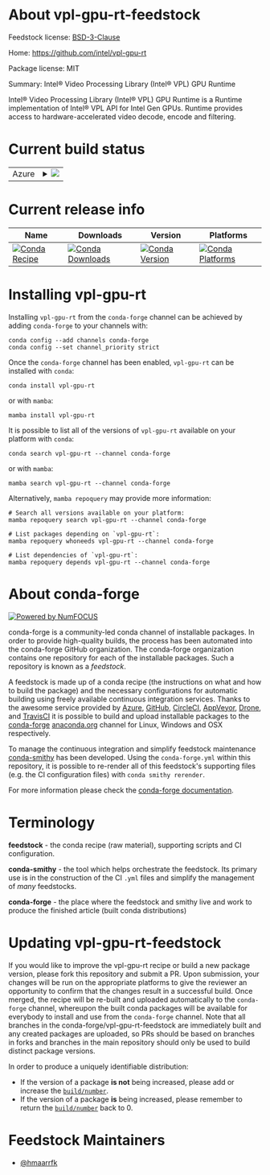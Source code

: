 About vpl-gpu-rt-feedstock
==========================

Feedstock license: [BSD-3-Clause](https://github.com/conda-forge/vpl-gpu-rt-feedstock/blob/main/LICENSE.txt)

Home: https://github.com/intel/vpl-gpu-rt

Package license: MIT

Summary: Intel® Video Processing Library (Intel® VPL) GPU Runtime

Intel® Video Processing Library (Intel® VPL) GPU Runtime is a Runtime
implementation of Intel® VPL API for Intel Gen GPUs. Runtime provides
access to hardware-accelerated video decode, encode and filtering.

Current build status
====================


<table>
    
  <tr>
    <td>Azure</td>
    <td>
      <details>
        <summary>
          <a href="https://dev.azure.com/conda-forge/feedstock-builds/_build/latest?definitionId=26504&branchName=main">
            <img src="https://dev.azure.com/conda-forge/feedstock-builds/_apis/build/status/vpl-gpu-rt-feedstock?branchName=main">
          </a>
        </summary>
        <table>
          <thead><tr><th>Variant</th><th>Status</th></tr></thead>
          <tbody><tr>
              <td>linux_64</td>
              <td>
                <a href="https://dev.azure.com/conda-forge/feedstock-builds/_build/latest?definitionId=26504&branchName=main">
                  <img src="https://dev.azure.com/conda-forge/feedstock-builds/_apis/build/status/vpl-gpu-rt-feedstock?branchName=main&jobName=linux&configuration=linux%20linux_64_" alt="variant">
                </a>
              </td>
            </tr>
          </tbody>
        </table>
      </details>
    </td>
  </tr>
</table>

Current release info
====================

| Name | Downloads | Version | Platforms |
| --- | --- | --- | --- |
| [![Conda Recipe](https://img.shields.io/badge/recipe-vpl--gpu--rt-green.svg)](https://anaconda.org/conda-forge/vpl-gpu-rt) | [![Conda Downloads](https://img.shields.io/conda/dn/conda-forge/vpl-gpu-rt.svg)](https://anaconda.org/conda-forge/vpl-gpu-rt) | [![Conda Version](https://img.shields.io/conda/vn/conda-forge/vpl-gpu-rt.svg)](https://anaconda.org/conda-forge/vpl-gpu-rt) | [![Conda Platforms](https://img.shields.io/conda/pn/conda-forge/vpl-gpu-rt.svg)](https://anaconda.org/conda-forge/vpl-gpu-rt) |

Installing vpl-gpu-rt
=====================

Installing `vpl-gpu-rt` from the `conda-forge` channel can be achieved by adding `conda-forge` to your channels with:

```
conda config --add channels conda-forge
conda config --set channel_priority strict
```

Once the `conda-forge` channel has been enabled, `vpl-gpu-rt` can be installed with `conda`:

```
conda install vpl-gpu-rt
```

or with `mamba`:

```
mamba install vpl-gpu-rt
```

It is possible to list all of the versions of `vpl-gpu-rt` available on your platform with `conda`:

```
conda search vpl-gpu-rt --channel conda-forge
```

or with `mamba`:

```
mamba search vpl-gpu-rt --channel conda-forge
```

Alternatively, `mamba repoquery` may provide more information:

```
# Search all versions available on your platform:
mamba repoquery search vpl-gpu-rt --channel conda-forge

# List packages depending on `vpl-gpu-rt`:
mamba repoquery whoneeds vpl-gpu-rt --channel conda-forge

# List dependencies of `vpl-gpu-rt`:
mamba repoquery depends vpl-gpu-rt --channel conda-forge
```


About conda-forge
=================

[![Powered by
NumFOCUS](https://img.shields.io/badge/powered%20by-NumFOCUS-orange.svg?style=flat&colorA=E1523D&colorB=007D8A)](https://numfocus.org)

conda-forge is a community-led conda channel of installable packages.
In order to provide high-quality builds, the process has been automated into the
conda-forge GitHub organization. The conda-forge organization contains one repository
for each of the installable packages. Such a repository is known as a *feedstock*.

A feedstock is made up of a conda recipe (the instructions on what and how to build
the package) and the necessary configurations for automatic building using freely
available continuous integration services. Thanks to the awesome service provided by
[Azure](https://azure.microsoft.com/en-us/services/devops/), [GitHub](https://github.com/),
[CircleCI](https://circleci.com/), [AppVeyor](https://www.appveyor.com/),
[Drone](https://cloud.drone.io/welcome), and [TravisCI](https://travis-ci.com/)
it is possible to build and upload installable packages to the
[conda-forge](https://anaconda.org/conda-forge) [anaconda.org](https://anaconda.org/)
channel for Linux, Windows and OSX respectively.

To manage the continuous integration and simplify feedstock maintenance
[conda-smithy](https://github.com/conda-forge/conda-smithy) has been developed.
Using the ``conda-forge.yml`` within this repository, it is possible to re-render all of
this feedstock's supporting files (e.g. the CI configuration files) with ``conda smithy rerender``.

For more information please check the [conda-forge documentation](https://conda-forge.org/docs/).

Terminology
===========

**feedstock** - the conda recipe (raw material), supporting scripts and CI configuration.

**conda-smithy** - the tool which helps orchestrate the feedstock.
                   Its primary use is in the construction of the CI ``.yml`` files
                   and simplify the management of *many* feedstocks.

**conda-forge** - the place where the feedstock and smithy live and work to
                  produce the finished article (built conda distributions)


Updating vpl-gpu-rt-feedstock
=============================

If you would like to improve the vpl-gpu-rt recipe or build a new
package version, please fork this repository and submit a PR. Upon submission,
your changes will be run on the appropriate platforms to give the reviewer an
opportunity to confirm that the changes result in a successful build. Once
merged, the recipe will be re-built and uploaded automatically to the
`conda-forge` channel, whereupon the built conda packages will be available for
everybody to install and use from the `conda-forge` channel.
Note that all branches in the conda-forge/vpl-gpu-rt-feedstock are
immediately built and any created packages are uploaded, so PRs should be based
on branches in forks and branches in the main repository should only be used to
build distinct package versions.

In order to produce a uniquely identifiable distribution:
 * If the version of a package **is not** being increased, please add or increase
   the [``build/number``](https://docs.conda.io/projects/conda-build/en/latest/resources/define-metadata.html#build-number-and-string).
 * If the version of a package **is** being increased, please remember to return
   the [``build/number``](https://docs.conda.io/projects/conda-build/en/latest/resources/define-metadata.html#build-number-and-string)
   back to 0.

Feedstock Maintainers
=====================

* [@hmaarrfk](https://github.com/hmaarrfk/)

